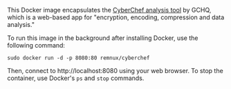 This Docker image encapsulates the [CyberChef analysis tool][1] by GCHQ,
which is a web-based app for "encryption, encoding, compression and data analysis."

To run this image in the background after installing Docker,
use the following command:

`sudo docker run -d -p 8080:80 remnux/cyberchef`

Then, connect to http://localhost:8080 using your web browser.
To stop the container, use Docker's `ps` and `stop` commands.

  [1]: https://github.com/gchq/CyberChef
